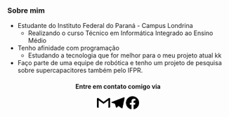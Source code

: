 ### Sobre mim 
* Estudante do Instituto Federal do Paraná - Campus Londrina
  * Realizando o curso Técnico em Informática Integrado ao Ensino Médio
* Tenho afinidade com programação 
  * Estudando a tecnologia que for melhor para o meu projeto atual kk 
* Faço parte de uma equipe de robótica e tenho um projeto de pesquisa sobre supercapacitores também pelo IFPR.

<h4 <p align="center">Entre em contato comigo via</p> 
<p align="center"> 
<a href = "mailto:gipereirasella@gmail.com"><img src="gmail.svg" width="30"></a>
<a href = "https://t.me/GiovaniSella"><img src="telegram.svg" width="30"></a>
<a href = "https://www.facebook.com/giovani.pereirasella"><img src="facebook.svg" width="30"></a>
<!--
**GiovaniSella/GiovaniSella** is a ✨ _special_ ✨ repository because its `README.md` (this file) appears on your GitHub profile.

Here are some ideas to get you started:

- 🔭 I’m currently working on ...
- 🌱 I’m currently learning ...
- 👯 I’m looking to collaborate on ...
- 🤔 I’m looking for help with ...
- 💬 Ask me about ...
- 📫 How to reach me: ...
- 😄 Pronouns: ...
- ⚡ Fun fact: ...
-->
